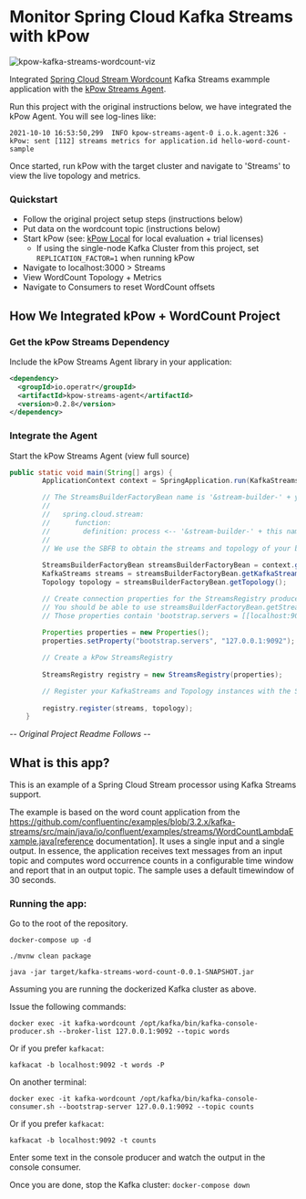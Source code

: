 # Monitor Spring Cloud Kafka Streams with kPow

![kpow-kafka-streams-wordcount-viz](https://user-images.githubusercontent.com/2832467/131286862-36589a97-667a-4d56-bcb2-bc9fcfd3abe7.png)

Integrated [Spring Cloud Stream Wordcount](https://github.com/spring-cloud/spring-cloud-stream-samples/tree/main/kafka-streams-samples/kafka-streams-word-count) Kafka Streams exammple application with the [kPow Streams Agent](https://github.com/operatr-io/kpow-streams-agent).

Run this project with the original instructions below, we have integrated the kPow Agent. You will see log-lines like:

```
2021-10-10 16:53:50,299  INFO kpow-streams-agent-0 i.o.k.agent:326 - kPow: sent [112] streams metrics for application.id hello-word-count-sample
```

Once started, run kPow with the target cluster and navigate to 'Streams' to view the live topology and metrics.

### Quickstart

* Follow the original project setup steps (instructions below)
* Put data on the wordcount topic (instructions below)
* Start kPow (see: [kPow Local](https://github.com/operatr-io/kpow-local) for local evaluation + trial licenses)
  * If using the single-node Kafka Cluster from this project, set `REPLICATION_FACTOR=1` when running kPow
* Navigate to localhost:3000 > Streams
* View WordCount Topology + Metrics
* Navigate to Consumers to reset WordCount offsets 

## How We Integrated kPow + WordCount Project

### Get the kPow Streams Dependency

Include the kPow Streams Agent library in your application:

```xml
<dependency>
  <groupId>io.operatr</groupId>
  <artifactId>kpow-streams-agent</artifactId>
  <version>0.2.8</version>
</dependency>
```

### Integrate the Agent

Start the kPow Streams Agent (view full source)

```java
public static void main(String[] args) {
        ApplicationContext context = SpringApplication.run(KafkaStreamsWordCountApplication.class, args);

        // The StreamsBuilderFactoryBean name is '&stream-builder-' + your function name from config, .e.g
        //
        //   spring.cloud.stream:
        //      function:
        //        definition: process <-- '&stream-builder-' + this name here
        //
        // We use the SBFB to obtain the streams and topology of your built Spring Kafka Streams application
        
        StreamsBuilderFactoryBean streamsBuilderFactoryBean = context.getBean("&stream-builder-process", StreamsBuilderFactoryBean.class);
        KafkaStreams streams = streamsBuilderFactoryBean.getKafkaStreams();
        Topology topology = streamsBuilderFactoryBean.getTopology();

        // Create connection properties for the StreamsRegistry producer to send metrics to internal kPow topics
        // You should be able to use streamsBuilderFactoryBean.getStreamsConfiguration() but in this particular case
        // Those properties contain 'bootstrap.servers = [[localhost:9092]]' which errors on startup
        
        Properties properties = new Properties();
        properties.setProperty("bootstrap.servers", "127.0.0.1:9092");

        // Create a kPow StreamsRegistry
        
        StreamsRegistry registry = new StreamsRegistry(properties);

        // Register your KafkaStreams and Topology instances with the StreamsRegistry
        
        registry.register(streams, topology);
    }
```

*-- Original Project Readme Follows --*

## What is this app?

This is an example of a Spring Cloud Stream processor using Kafka Streams support.

The example is based on the word count application from the https://github.com/confluentinc/examples/blob/3.2.x/kafka-streams/src/main/java/io/confluent/examples/streams/WordCountLambdaExample.java[reference documentation].
It uses a single input and a single output.
In essence, the application receives text messages from an input topic and computes word occurrence counts in a configurable time window and report that in an output topic.
The sample uses a default timewindow of 30 seconds.

### Running the app:

Go to the root of the repository.

`docker-compose up -d`

`./mvnw clean package`

`java -jar target/kafka-streams-word-count-0.0.1-SNAPSHOT.jar`

Assuming you are running the dockerized Kafka cluster as above.

Issue the following commands:

`docker exec -it kafka-wordcount /opt/kafka/bin/kafka-console-producer.sh --broker-list 127.0.0.1:9092 --topic words`

Or if you prefer `kafkacat`:

`kafkacat -b localhost:9092 -t words -P`

On another terminal:

`docker exec -it kafka-wordcount /opt/kafka/bin/kafka-console-consumer.sh --bootstrap-server 127.0.0.1:9092 --topic counts`

Or if you prefer `kafkacat`:

`kafkacat -b localhost:9092 -t counts`

Enter some text in the console producer and watch the output in the console consumer.

Once you are done, stop the Kafka cluster: `docker-compose down`
